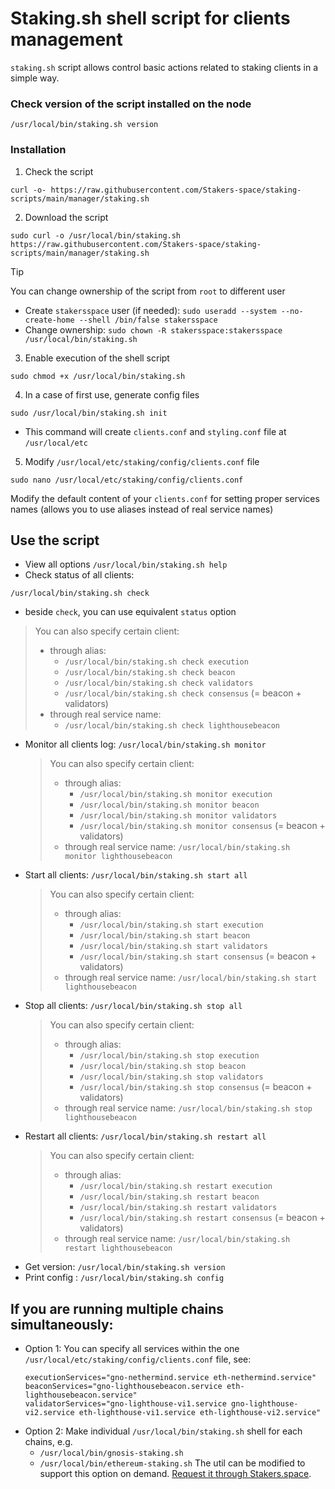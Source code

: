 # Staking.sh shell script for clients management
`staking.sh` script allows control basic actions related to staking clients in a simple way.


### Check version of the script installed on the node
```
/usr/local/bin/staking.sh version
```

### Installation
1. Check the script
```
curl -o- https://raw.githubusercontent.com/Stakers-space/staking-scripts/main/manager/staking.sh
```
2. Download the script
```
sudo curl -o /usr/local/bin/staking.sh https://raw.githubusercontent.com/Stakers-space/staking-scripts/main/manager/staking.sh
```
> [!TIP]
> You can change ownership of the script from `root` to different user
> - Create `stakersspace` user (if needed): `sudo useradd --system --no-create-home --shell /bin/false stakersspace`
> - Change ownership: `sudo chown -R stakersspace:stakersspace /usr/local/bin/staking.sh`

3. Enable execution of the shell script
```
sudo chmod +x /usr/local/bin/staking.sh
```
4. In a case of first use, generate config files
```
sudo /usr/local/bin/staking.sh init
```
- This command will create `clients.conf` and `styling.conf` file at `/usr/local/etc`

5. Modify `/usr/local/etc/staking/config/clients.conf` file
```
sudo nano /usr/local/etc/staking/config/clients.conf
```
Modify the default content of your `clients.conf` for setting proper services names (allows you to use aliases instead of real service names)

## Use the script
- View all options
```/usr/local/bin/staking.sh help```
- Check status of all clients: 
```
/usr/local/bin/staking.sh check
```
- beside `check`, you can use equivalent `status` option
>   You can also specify certain client:
>    - through alias: 
>        - `/usr/local/bin/staking.sh check execution`
>        - `/usr/local/bin/staking.sh check beacon`
>        - `/usr/local/bin/staking.sh check validators`
>        - `/usr/local/bin/staking.sh check consensus` (= beacon + validators)
>    - through real service name: 
>        - `/usr/local/bin/staking.sh check lighthousebeacon`
- Monitor all clients log: `/usr/local/bin/staking.sh monitor`
    > You can also specify certain client:
    > - through alias: 
    >    - `/usr/local/bin/staking.sh monitor execution`
    >    - `/usr/local/bin/staking.sh monitor beacon`
    >    - `/usr/local/bin/staking.sh monitor validators`
    >    - `/usr/local/bin/staking.sh monitor consensus` (= beacon + validators)
    > - through real service name:
    >     `/usr/local/bin/staking.sh monitor lighthousebeacon`
- Start all clients: `/usr/local/bin/staking.sh start all`
    > You can also specify certain client:
    > - through alias:
    >   - `/usr/local/bin/staking.sh start execution`
    >   - `/usr/local/bin/staking.sh start beacon`
    >   - `/usr/local/bin/staking.sh start validators`
    >   - `/usr/local/bin/staking.sh start consensus` (= beacon + validators)
    > - through real service name:
    >    `/usr/local/bin/staking.sh start lighthousebeacon`
- Stop all clients: `/usr/local/bin/staking.sh stop all`
    > You can also specify certain client:
    > - through alias:
    >   - `/usr/local/bin/staking.sh stop execution`
    >   - `/usr/local/bin/staking.sh stop beacon`
    >   - `/usr/local/bin/staking.sh stop validators`
    >   - `/usr/local/bin/staking.sh stop consensus` (= beacon + validators)
    > - through real service name: `/usr/local/bin/staking.sh stop lighthousebeacon`
- Restart all clients: `/usr/local/bin/staking.sh restart all`
    > You can also specify certain client:
    > - through alias:
    >   - `/usr/local/bin/staking.sh restart execution`
    >   - `/usr/local/bin/staking.sh restart beacon`
    >   - `/usr/local/bin/staking.sh restart validators`
    >   - `/usr/local/bin/staking.sh restart consensus` (= beacon + validators)
    > - through real service name: `/usr/local/bin/staking.sh restart lighthousebeacon`
- Get version: `/usr/local/bin/staking.sh version`
- Print config : `/usr/local/bin/staking.sh config`


## If you are running multiple chains simultaneously:
- Option 1:
    You can specify all services within the one `/usr/local/etc/staking/config/clients.conf` file, see:
    ```
    executionServices="gno-nethermind.service eth-nethermind.service"
    beaconServices="gno-lighthousebeacon.service eth-lighthousebeacon.service"
    validatorServices="gno-lighthouse-vi1.service gno-lighthouse-vi2.service eth-lighthouse-vi1.service eth-lighthouse-vi2.service"
    ```
- Option 2:
    Make individual `/usr/local/bin/staking.sh` shell for each chains, e.g.
    - `/usr/local/bin/gnosis-staking.sh`
    - `/usr/local/bin/ethereum-staking.sh`
    The util can be modified to support this option on demand. [Request it through Stakers.space](https://stakers.space/contact).